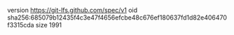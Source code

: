 version https://git-lfs.github.com/spec/v1
oid sha256:685079b12435f4c3e47f4656efcbe48c676ef180637fd1d82e406470f3315cda
size 1991

